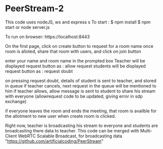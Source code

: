# PeerStream-2
This code uses nodeJS, ws and express
s
To start : 
$ npm install
$ npm start or node server.js

To run on browser:
https://localhost:8443

On the first page, click on create button to request for a room name
once room is alloted, share that room with users, and click on join button

enter your name and room name in the prompted box
Teacher will be displayed request button as : allow request
students will be displayed request button as  : request doubt 

on pressing request doubt, details of student is sent to teacher, and stored in queue
if teacher cancels, next request in the queue will be mentioned to him
if teacher allows, allow message is sent to student to share his stream with everyone
(allowrequest code to be updated, giving error in sdp exchange)

if everyone leaves the room and ends the meeting, 
that room is availble for the allotment to new user when create room is clicked.

Right now, teacher is broadcasting his stream to everyone and students are broadcasting there data to teacher. 
This code can be merged with Multi-Client WebRTC Scalable Broadcast, for broadcasting data
"https://github.com/artificialcoding/PeerStream"
